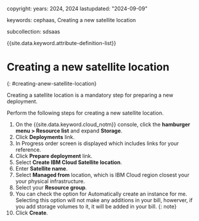copyright:
 years: 2024, 2024
lastupdated: "2024-09-09"

keywords: cephaas, Creating a new satellite location

subcollection: sdsaas



{{site.data.keyword.attribute-definition-list}}

# Creating a new satellite location
{: #creating-anew-satellite-location}

Creating a satellite location is a mandatory step for preparing a new deployment. 

Perform the following steps for creating a new satellite location. 

1. On the {{site.data.keyword.cloud_notm}} console, click the **hamburger menu > Resource list** and expand **Storage**.
2. Click **Deployments** link. 
3. In Progress order screen is displayed which includes links for your reference. 
4. Click **Prepare deployment** link. 
5. Select **Create IBM Cloud Satellite location**. 
6. Enter **Satellite name**. 
7. Select **Managed from** location, which is IBM Cloud region closest your your physical infrastructure. 
8. Select your **Resource group**. 
9. You can check the option for Automatically create an instance for me. 
Selecting this option will not make any additions in your bill, howerver, if you add storage volumes to it, it will be added in your bill. 
    {: note}
10. Click **Create**. 

